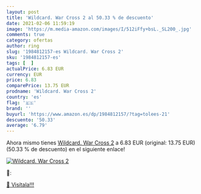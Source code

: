 ```yaml
---
layout: post
title: 'Wildcard. War Cross 2 al 50.33 % de descuento'
date: 2021-02-06 11:59:19
image: 'https://m.media-amazon.com/images/I/512iFfy+bsL._SL200_.jpg'
comments: true
category: ofertas
author: ring
slug: '1984812157-es Wildcard. War Cross 2'
sku: '1984812157-es'
tags: [  ]
actualPrice: 6.83 EUR
currency: EUR
price: 6.83
comparePrice: 13.75 EUR
prodname: 'Wildcard. War Cross 2'
country: 'es'
flag: '🇪🇸'
brand: ''
buyurl: 'https://www.amazon.es/dp/1984812157/?tag=tolees-21'
descuento: '50.33'
average: '6.79'
---
```


Ahora mismo tienes [Wildcard. War Cross 2](https://www.amazon.es/dp/1984812157/?tag=tolees-21) a 6.83 EUR (original: 13.75 EUR) (50.33 %  de descuento) en el siguiente enlace!

[![Wildcard. War Cross 2](https://m.media-amazon.com/images/I/512iFfy+bsL._SL200_.jpg)](https://www.amazon.es/dp/1984812157/?tag=tolees-21)

🔎:


[🛒 Visítala!!!](https://www.amazon.es/dp/1984812157/?tag=tolees-21)
